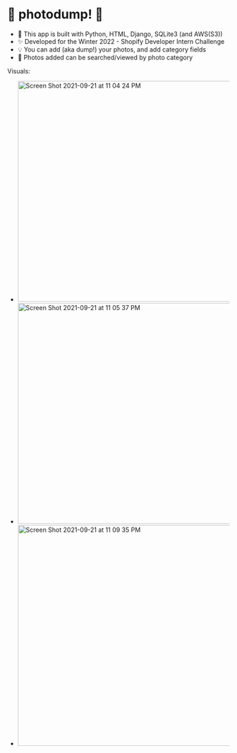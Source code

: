 # 📸 photodump! 🚮

* 🔨 This app is built with Python, HTML, Django, SQLite3 (and AWS(S3))
* ✨ Developed for the Winter 2022 - Shopify Developer Intern Challenge 
* 💡 You can add (aka dump!) your photos, and add category fields
* 🔎 Photos added can be searched/viewed by photo category



Visuals:
* <img width="500" alt="Screen Shot 2021-09-21 at 11 04 24 PM" src="https://user-images.githubusercontent.com/61099428/134277105-94112519-615b-4a15-aa71-5d9ac2d6911b.png">
* <img width="500" alt="Screen Shot 2021-09-21 at 11 05 37 PM" src="https://user-images.githubusercontent.com/61099428/134277087-b5b3e579-9a6b-4679-8238-b4aa5479b829.png">
* <img width="500" alt="Screen Shot 2021-09-21 at 11 09 35 PM" src="https://user-images.githubusercontent.com/61099428/134277381-6ae94ed6-3cf4-4195-8cd4-d983414409e5.png">

